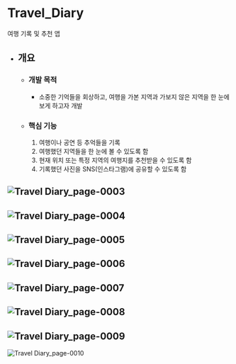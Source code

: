 # Travel_Diary
여행 기록 및 추천 앱

* ## 개요 ##
   * ### 개발 목적 ###
     * 소중한 기억들을 회상하고, 여행을 가본 지역과 가보지 않은 지역을 한 눈에 보게 하고자 개발
   
   * ### 핵심 기능 ###
     1. 여행이나 공연 등 추억들을 기록
     2. 여행했던 지역들을 한 눈에 볼 수 있도록 함
     3. 현재 위치 또는 특정 지역의 여행지를 추천받을 수 있도록 함
     4. 기록했던 사진을 SNS(인스타그램)에 공유할 수 있도록 함
   
   
![Travel Diary_page-0003](https://user-images.githubusercontent.com/81809891/130806861-953142eb-84e6-4679-944c-e86661e7cc6f.jpg)
------------
![Travel Diary_page-0004](https://user-images.githubusercontent.com/81809891/130806872-059b98b7-cc47-4d88-9122-3e4e81da48c2.jpg)
------------
![Travel Diary_page-0005](https://user-images.githubusercontent.com/81809891/130806883-2201209f-e666-40ce-8370-34e1bc3ebc3e.jpg)
------------
![Travel Diary_page-0006](https://user-images.githubusercontent.com/81809891/130806908-404bbe4f-5d44-4e0a-8141-e00b21da31ab.jpg)
------------
![Travel Diary_page-0007](https://user-images.githubusercontent.com/81809891/130806915-b0224792-e8f7-4fd9-9c93-67b34f280b61.jpg)
------------
![Travel Diary_page-0008](https://user-images.githubusercontent.com/81809891/130806926-ea82990d-55fe-4d4e-97e8-e646b2ab263c.jpg)
------------
![Travel Diary_page-0009](https://user-images.githubusercontent.com/81809891/130806934-467115ab-2def-48c4-b30a-15aaadc1237a.jpg)
------------
![Travel Diary_page-0010](https://user-images.githubusercontent.com/81809891/130806944-576468c9-8907-4239-8276-a725566bc46c.jpg)


